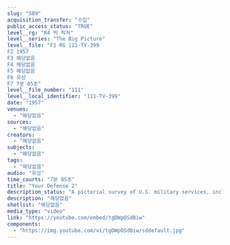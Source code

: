 ```yaml
---
slug: "589"
acquisition_transfer: "수집"
public_access_status: "TRUE"
level__rg: "R4 빅 픽쳐"
level__series: "The Big Picture"
level__file: "F1 RG 111-TV-399
F2 1957
F3 해당없음
F4 해당없음
F5 해당없음
F6 유성
F7 7분 05초"
level__file_number: "111"
level__local_identifier: "111-TV-399"
date: "1957"
venues: 
  - "해당없음"
sources: 
  - "해당없음"
creators: 
  - "해당없음"
subjects: 
  - "해당없음"
tags: 
  - "해당없음"
audio: "유성"
time_courts: "7분 05초"
title: "Your Defense 2"
description_status: "A pictorial survey of U.S. military services, including the Defense Department. Footage includes Army, Navy, Air Force and Marine Corps, including Joint Chiefs of staff."
description: "해당없음"
shotlist: "해당없음"
media_type: "video"
link: "https://youtube.com/embed/tgDWpOSdBiw"
components: 
  - "https://img.youtube.com/vi/tgDWpOSdBiw/sddefault.jpg"
---
```

